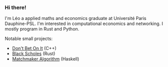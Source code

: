 ### Hi there!

I'm Léo a applied maths and economics graduate at Université Paris Dauphine-PSL.
I'm interested in computational economics and networking. I mostly program in Rust and Python.

Notable small projects:

- [Don't Bet On It](https://gist.github.com/hyyking/ad96e7747313467e4f2998c5e8dc8ed9) (C++) 
- [Black Scholes](https://gist.github.com/hyyking/993c1740bae0e4f64f4129563b3f3ceb) (Rust) 
- [Matchmaker Algorithm](https://gist.github.com/hyyking/c01051461ca0423b68fd79ef7ffc1864) (Haskell)
